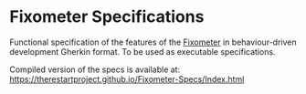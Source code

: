 # Fixometer Specifications

Functional specification of the features of the [Fixometer](https://github.com/TheRestartProject/Fixometer) 
in behaviour-driven development Gherkin format.  To be used as executable specifications.

Compiled version of the specs is available at: https://therestartproject.github.io/Fixometer-Specs/Index.html

